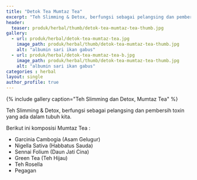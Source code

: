 ```yaml
---
title: "Detok Tea Mumtaz Tea"
excerpt: "Teh Slimming & Detox, berfungsi sebagai pelangsing dan pembersih toxin yang ada dalam tubuh kita."
header:
  teaser: produk/herbal/thumb/detok-tea-mumtaz-tea-thumb.jpg
gallery:
  - url: produk/herbal/detok-tea-mumtaz-tea.jpg
    image_path: produk/herbal/thumb/detok-tea-mumtaz-tea-thumb.jpg
    alt: "albumin sari ikan gabus"
  - url: produk/herbal/detok-tea-mumtaz-tea-b.jpg
    image_path: produk/herbal/thumb/detok-tea-mumtaz-tea-thumb.jpg
    alt: "albumin sari ikan gabus"
categories : herbal
layout: single
author_profile: true
---
```


{% include gallery caption="Teh Slimming dan Detox, Mumtaz Tea" %}

Teh Slimming & Detox, berfungsi sebagai pelangsing dan pembersih toxin yang ada dalam tubuh kita.

Berikut ini komposisi Mumtaz Tea :
- Garcinia Cambogia (Asam Gelugur)
- Nigella Sativa (Habbatus Sauda)
- Sennai Folium (Daun Jati Cina)
- Green Tea (Teh Hijau)
- Teh Rosella
- Pegagan
